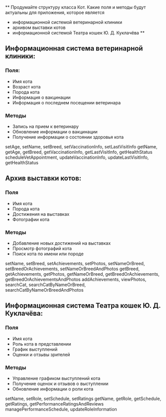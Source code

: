 ** Продумайте структуру класса Кот. Какие поля и методы будут актуальны для
приложения, которое является
* информационной системой ветеринарной клиники
* архивом выставки котов
* информационной системой Театра кошек Ю. Д. Куклачёва **

## Информационная система ветеринарной клиники:

### Поля:
* Имя кота
* Возраст кота
* Порода кота
* Информация о вакцинации
* Информация о последнем посещении ветеринара

### Методы
* Запись на прием к ветеринару
* Обновление информации о вакцинации
* Получение информации о состоянии здоровья кота

setAge, setName, setBreed, setVaccinationInfo, setLastVisitInfo
getName, getAge, getBreed, getVaccinationInfo, getLastVisitInfo, getHealthStatus
scheduleVetAppointment, updateVaccinationInfo, updateLastVisitInfo, getHealthStatus

## Архив выставки котов:

### Поля
* Имя кота
* Порода кота
* Достижения на выставках
* Фотографии кота

### Методы
* Добавление новых достижений на выставках
* Просмотр фотографий кота
* Поиск кота по имени или породе

setName, setBreed, setAchievements, setPhotos, setNameOrBreed, setBreedOrAchievements, setNameOrBreedAndPhotos
getBreed, getAchievements, getPhotos, getNameOrBreed, getBreedOrAchievements, getBreedOrAchievementsAndPhotos
addAchievements, viewPhotos, searchCat, searchCatByNameOrBreed, searchCatByNameOrBreedAndPhotos

## Информационная система Театра кошек Ю. Д. Куклачёва:

### Поля
* Имя кота
* Роль кота в представлении
* График выступлений
* Оценки и отзывы зрителей

### Методы
* Управление графиком выступлений кота
* Получение оценок и отзывов о выступлении
* Обновление информации о роли кота

setName, setRole, setSchedule, setRatings
getName, getRole, getSchedule, getRatings, getPerformanceRatingsAndReviews
managePerformanceSchedule, updateRoleInformation